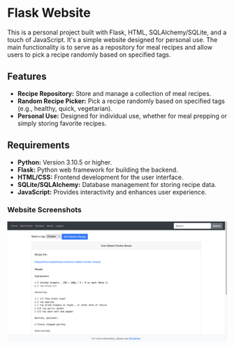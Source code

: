 # Flask Website

This is a personal project built with Flask, HTML, SQLAlchemy/SQLite, and a touch of JavaScript. It's a simple website designed for personal use. The main functionality is to serve as a repository for meal recipes and allow users to pick a recipe randomly based on specified tags.

## Features

- **Recipe Repository:** Store and manage a collection of meal recipes.
- **Random Recipe Picker:** Pick a recipe randomly based on specified tags (e.g., healthy, quick, vegetarian).
- **Personal Use:** Designed for individual use, whether for meal prepping or simply storing favorite recipes.

## Requirements

- **Python:** Version 3.10.5 or higher.
- **Flask:** Python web framework for building the backend.
- **HTML/CSS:** Frontend development for the user interface.
- **SQLite/SQLAlchemy:** Database management for storing recipe data.
- **JavaScript:** Provides interactivity and enhances user experience.

### Website Screenshots
![Homepage](/website_screenshots/get_random_recipe_page.png)

